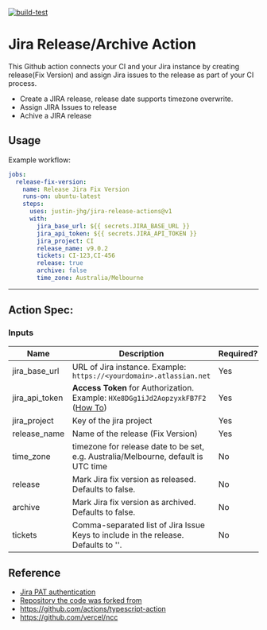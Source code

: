 
[![build-test](https://github.com/Justin-JHG/jira-release-actions/actions/workflows/test.yml/badge.svg)](https://github.com/Justin-JHG/jira-release-actions/actions/workflows/test.yml)

# Jira Release/Archive Action 

This Github action connects your CI and your Jira instance by creating release(Fix Version) and assign Jira issues to the release as part of your CI process.

- Create a JIRA release, release date supports timezone overwrite.
- Assign JIRA Issues to release
- Achive a JIRA release


## Usage

Example workflow:

```yaml
jobs:
  release-fix-version:
    name: Release Jira Fix Version
    runs-on: ubuntu-latest
    steps:
      uses: justin-jhg/jira-release-actions@v1
      with:
        jira_base_url: ${{ secrets.JIRA_BASE_URL }}
        jira_api_token: ${{ secrets.JIRA_API_TOKEN }}
        jira_project: CI
        release_name: v9.0.2
        tickets: CI-123,CI-456
        release: true
        archive: false
        time_zone: Australia/Melbourne
```

----

## Action Spec:

### Inputs

|Name |Description |Required? |Type |
|---|---|---|---|
| jira_base_url  | URL of Jira instance. Example: `https://<yourdomain>.atlassian.net` | Yes | String |
| jira_api_token | **Access Token** for Authorization. Example: `HXe8DGg1iJd2AopzyxkFB7F2` ([How To](https://confluence.atlassian.com/enterprise/using-personal-access-tokens-1026032365.html)) | Yes | String |
| jira_project | Key of the jira project | Yes | String |
| release_name | Name of the release (Fix Version) | Yes | String |
| time_zone | timezone for release date to be set, e.g. Australia/Melbourne, default is UTC time | No | String |
| release | Mark Jira fix version as released. Defaults to false. | No | Boolean |
| archive | Mark Jira fix version as archived. Defaults to false. | No | Boolean |
| tickets | Comma-separated list of Jira Issue Keys to include in the release. Defaults to ''. | No | String |



## Reference

* [Jira PAT authentication](https://confluence.atlassian.com/enterprise/using-personal-access-tokens-1026032365.html)
* [Repository the code was forked from](https://github.com/Justin-JHG/jira-release-actions)
* https://github.com/actions/typescript-action
* https://github.com/vercel/ncc
